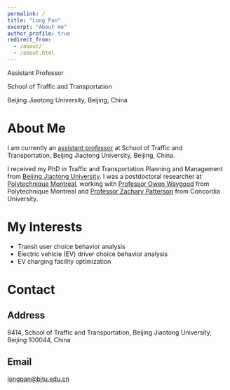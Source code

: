 ```yaml
---
permalink: /
title: "Long Pan"
excerpt: "About me"
author_profile: true
redirect_from: 
  - /about/
  - /about.html
---
```


Assistant Professor

School of Traffic and Transportation

Beijing Jiaotong University, Beijing, China

# About Me

I am currently an [assistant professor](https://faculty.bjtu.edu.cn/9962/) at School of Traffic and Transportation, Beijing Jiaotong University, Beijing, China. 

I received my PhD in Traffic and Transportation Planning and Management from [Beijing Jiaotong University](http://en.bjtu.edu.cn/). I was a postdoctoral researcher at [Polytechnique Montreal](https://www.polymtl.ca/en/), working with [Professor Owen Waygood](https://www.polymtl.ca/expertises/en/waygood-owen) from Polytechnique Montreal and [Professor Zachary Patterson](https://www.concordia.ca/faculty/zachary-patterson.html) from Concordia University. 

# My Interests
* Transit user choice behavior analysis
* Electric vehicle (EV) driver choice behavior analysis
* EV charging facility optimization

# Contact
## Address
8414, School of Traffic and Transportation, Beijing Jiaotong University, Beijing 100044, China

## Email
longpan@bjtu.edu.cn
